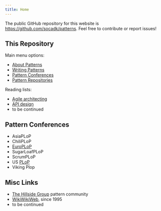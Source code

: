 ```yaml
---
title: Home
---
```


The public GitHub repository for this website is <https://github.com/socadk/patterns>. Feel free to contribute or report issues!

## This Repository

Main menu options:

* [About Patterns](./about)
* [Writing Patterns](./writing/authoring.html)
* [Pattern Conferences](./conferences)
* [Pattern Repositories](./repositories)
  
Reading lists: 

* [Agile architecting](./reading-lists/agile-architecture.html)
* [API design](./reading-lists/api-design.html)
* to be continued 

## Pattern Conferences 

* AsiaPLoP
* ChiliPLoP
* [EuroPLoP](./conferences/EuroPLoP/)
* SugarLoafPLoP
* ScrumPLoP
* US [PLoP](./conferences/PLoP/)
* Viking Plop

## Misc Links

* [The Hillside Group](https://hillside.net/) pattern community
* [WikiWikiWeb](https://wiki.c2.com/), since 1995 <!-- PPP: <http://c2.com/ppr/> -->
* to be continued
